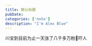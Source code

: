 ```yaml
---
title: 默认标题
pubDate: 
categories: ['note']
description: "I'm Alex Blue"
---
```


川宝到目前为止一天涨了八千多万粉🐶吓人